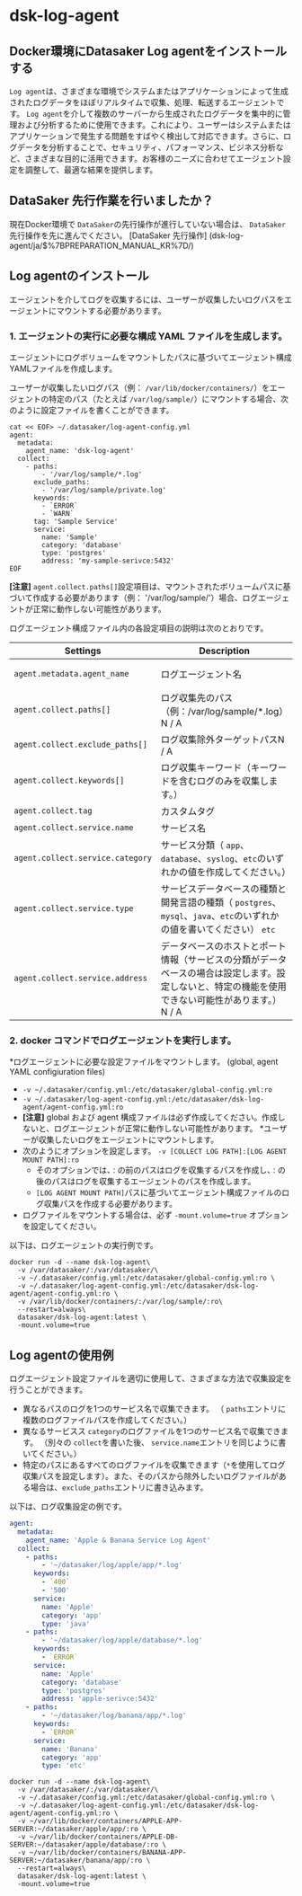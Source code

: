 # dsk-log-agent

## Docker環境にDatasaker Log agentをインストールする

`Log agent`は、さまざまな環境でシステムまたはアプリケーションによって生成されたログデータをほぼリアルタイムで収集、処理、転送するエージェントです。 `Log agent`を介して複数のサーバーから生成されたログデータを集中的に管理および分析するために使用できます。これにより、ユーザーはシステムまたはアプリケーションで発生する問題をすばやく検出して対応できます。さらに、ログデータを分析することで、セキュリティ、パフォーマンス、ビジネス分析など、さまざまな目的に活用できます。お客様のニーズに合わせてエージェント設定を調整して、最適な結果を提供します。

## DataSaker 先行作業を行いましたか？

現在Docker環境で `DataSaker`の先行操作が進行していない場合は、 `DataSaker`先行操作を先に進んでください。 [DataSaker 先行操作] (dsk-log-agent/ja/$%7BPREPARATION\_MANUAL\_KR%7D/)

## Log agentのインストール

エージェントを介してログを収集するには、ユーザーが収集したいログパスをエージェントにマウントする必要があります。

### 1. エージェントの実行に必要な構成 YAML ファイルを生成します。

エージェントにログボリュームをマウントしたパスに基づいてエージェント構成YAMLファイルを作成します。

ユーザーが収集したいログパス（例： `/var/lib/docker/containers/`）をエージェントの特定のパス（たとえば `/var/log/sample/`）にマウントする場合、次のように設定ファイルを書くことができます。

```shell
cat << EOF> ~/.datasaker/log-agent-config.yml
agent:
  metadata:
    agent_name: 'dsk-log-agent'
  collect:
    - paths:
        - '/var/log/sample/*.log'
      exclude_paths:
        - '/var/log/sample/private.log'
      keywords:
        - `ERROR`
        - `WARN`
      tag: 'Sample Service'
      service:
        name: 'Sample'
        category: 'database'
        type: 'postgres'
        address: 'my-sample-serivce:5432'
EOF
```

**\[注意]** `agent.collect.paths[]`設定項目は、マウントされたボリュームパスに基づいて作成する必要があります（例： '/var/log/sample/'）場合、ログエージェントが正常に動作しない可能性があります。

ログエージェント構成ファイル内の各設定項目の説明は次のとおりです。

| **Settings** | **Description** | **Default** | **Necessary** |
| -------------------------------- | --------------------------------------------------------------------------------------- | :-------------: | :-----------: |
| `agent.metadata.agent_name` |ログエージェント名| `dsk-log-agent` | |
| `agent.collect.paths[]` |ログ収集先のパス（例：/var/log/sample/\*.log） N / A | **✓** |
| `agent.collect.exclude_paths[]` |ログ収集除外ターゲットパスN / A | |
| `agent.collect.keywords[]` |ログ収集キーワード（キーワードを含むログのみを収集します。）| N / A | |
| `agent.collect.tag` |カスタムタグ| N / A | |
| `agent.collect.service.name` |サービス名| `default` | |
| `agent.collect.service.category` |サービス分類（ `app`、`database`、`syslog`、`etc`のいずれかの値を作成してください。）| `etc` | |
| `agent.collect.service.type` |サービスデータベースの種類と開発言語の種類（ `postgres`、`mysql`、`java`、`etc`のいずれかの値を書いてください） `etc` | |
| `agent.collect.service.address` |データベースのホストとポート情報（サービスの分類がデータベースの場合は設定します。設定しないと、特定の機能を使用できない可能性があります。） N / A | ⚠️|

### 2. docker コマンドでログエージェントを実行します。

*ログエージェントに必要な設定ファイルをマウントします。 (global, agent YAML configiuration files)
  * `-v ~/.datasaker/config.yml:/etc/datasaker/global-config.yml:ro`
  * `-v ~/.datasaker/log-agent-config.yml:/etc/datasaker/dsk-log-agent/agent-config.yml:ro`
  * **\[注意]** global および agent 構成ファイルは必ず作成してください。作成しないと、ログエージェントが正常に動作しない可能性があります。
*ユーザーが収集したいログをエージェントにマウントします。
  * 次のようにオプションを設定します。 `-v [COLLECT LOG PATH]:[LOG AGENT MOUNT PATH]:ro`
    * そのオプションでは、`：`の前のパスはログを収集するパスを作成し、`：`の後のパスはログを収集するエージェントのパスを作成します。
    * `[LOG AGENT MOUNT PATH]`パスに基づいてエージェント構成ファイルのログ収集パスを作成する必要があります。
* ログファイルをマウントする場合は、必ず `-mount.volume=true` オプションを設定してください。

以下は、ログエージェントの実行例です。

```shell
docker run -d --name dsk-log-agent\
  -v /var/datasaker/:/var/datasaker/\
  -v ~/.datasaker/config.yml:/etc/datasaker/global-config.yml:ro \
  -v ~/.datasaker/log-agent-config.yml:/etc/datasaker/dsk-log-agent/agent-config.yml:ro \
  -v /var/lib/docker/containers/:/var/log/sample/:ro\
  --restart=always\
  datasaker/dsk-log-agent:latest \
  -mount.volume=true
```

## Log agentの使用例

ログエージェント設定ファイルを適切に使用して、さまざまな方法で収集設定を行うことができます。

* 異なるパスのログを1つのサービス名で収集できます。 （ `paths`エントリに複数のログファイルパスを作成してください。）
* 異なるサービスス `category`のログファイルを1つのサービス名で収集できます。 （別々の `collect`を書いた後、 `service.name`エントリを同じように書いてください。）
* 特定のパスにあるすべてのログファイルを収集できます（`*`を使用してログ収集パスを設定します）。また、そのパスから除外したいログファイルがある場合は、`exclude_paths`エントリに書き込みます。

以下は、ログ収集設定の例です。

``` yaml
agent:
  metadata:
    agent_name: 'Apple & Banana Service Log Agent'
  collect:
    - paths:
        - '~/datasaker/log/apple/app/*.log'
      keywords:
        - `400`
        - '500'
      service:
        name: 'Apple'
        category: 'app'
        type: 'java'
    - paths:
        - '~/datasaker/log/apple/database/*.log'
      keywords:
        - `ERROR`
      service:
        name: 'Apple'
        category: 'database'
        type: 'postgres'
        address: 'apple-serivce:5432'
    - paths:
        - '~/datasaker/log/banana/app/*.log'
      keywords:
        - `ERROR`
      service:
        name: 'Banana'
        category: 'app'
        type: 'etc'
```

```shell
docker run -d --name dsk-log-agent\
  -v /var/datasaker/:/var/datasaker/\
  -v ~/.datasaker/config.yml:/etc/datasaker/global-config.yml:ro \
  -v ~/.datasaker/log-agent-config.yml:/etc/datasaker/dsk-log-agent/agent-config.yml:ro \
  -v ~/var/lib/docker/containers/APPLE-APP-SERVER:~/datasaker/apple/app/:ro \
  -v ~/var/lib/docker/containers/APPLE-DB-SERVER:~/datasaker/apple/database/:ro \
  -v ~/var/lib/docker/containers/BANANA-APP-SERVER:~/datasaker/banana/app/:ro \
  --restart=always\
  datasaker/dsk-log-agent:latest \
  -mount.volume=true
```